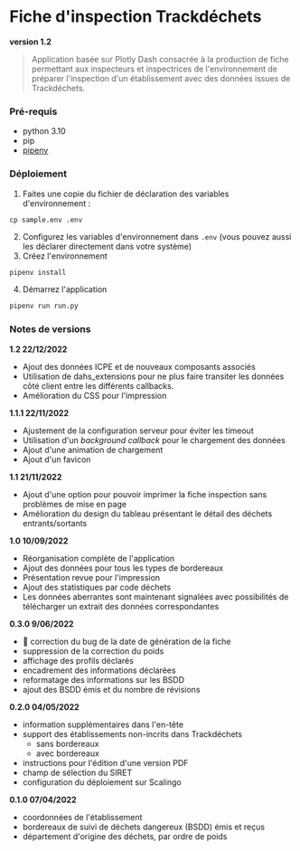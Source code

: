 # Fiche d'inspection Trackdéchets

**version 1.2**

> Application basée sur Plotly Dash consacrée à la production de fiche permettant aux inspecteurs et inspectrices de
> l'environnement de préparer l'inspection d'un établissement avec des données issues de Trackdéchets.

### Pré-requis

- python 3.10
- pip
- [pipenv](https://pipenv.pypa.io/en/latest/)

### Déploiement

1. Faites une copie du fichier de déclaration des variables d'environnement :

```
cp sample.env .env
```

2. Configurez les variables d'environnement dans `.env` (vous pouvez aussi les déclarer directement dans votre système)  
3. Créez l'environnement

```bash
pipenv install
```

4. Démarrez l'application

```bash
pipenv run run.py
```

### Notes de versions

**1.2 22/12/2022**
- Ajout des données ICPE et de nouveaux composants associés
- Utilisation de dahs_extensions pour ne plus faire transiter les données côté client 
entre les différents callbacks.
- Amélioration du CSS pour l'impression

**1.1.1 22/11/2022**

- Ajustement de la configuration serveur pour éviter les timeout
- Utilisation d'un *background callback* pour le chargement des données
- Ajout d'une animation de chargement
- Ajout d'un favicon

**1.1 21/11/2022**

- Ajout d'une option pour pouvoir imprimer la fiche inspection sans problèmes de mise en page
- Amélioration du design du tableau présentant le détail des déchets entrants/sortants

**1.0 10/09/2022**

- Réorganisation complète de l'application
- Ajout des données pour tous les types de bordereaux
- Présentation revue pour l'impression
- Ajout des statistiques par code déchets
- Les données aberrantes sont maintenant signalées avec possibilités de télécharger un extrait des données correspondantes


**0.3.0 9/06/2022**

- 🐛 correction du bug de la date de génération de la fiche
- suppression de la correction du poids
- affichage des profils déclarés
- encadrement des informations déclarées
- reformatage des informations sur les BSDD
- ajout des BSDD émis et du nombre de révisions

**0.2.0 04/05/2022**

- information supplémentaires dans l'en-tête
- support des établissements non-incrits dans Trackdéchets
  - sans bordereaux
  - avec bordereaux
- instructions pour l'édition d'une version PDF
- champ de sélection du SIRET
- configuration du déploiement sur Scalingo

**0.1.0 07/04/2022**

- coordonnées de l'établissement
- bordereaux de suivi de déchets dangereux (BSDD) émis et reçus
- département d'origine des déchets, par ordre de poids
